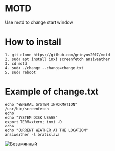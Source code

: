 # MOTD
Use motd to change start window

# How to install
```
1. git clone https://github.com/grinyov2007/motd
2. sudo apt install inxi screenfetch ansiweather
3. cd motd
4. sudo ./change --change=change.txt
5. sudo reboot
```

# Example of change.txt
```
echo "GENERAL SYSTEM INFORMATION"
/usr/bin/screenfetch
echo
echo "SYSTEM DISK USAGE"
export TERM=xterm; inxi -D
echo
echo "CURRENT WEATHER AT THE LOCATION"
ansiweather -l bratislava
```

![Безымянный](https://user-images.githubusercontent.com/55713538/115918287-a585b980-a477-11eb-8fe4-f4873e0068ad.png)

